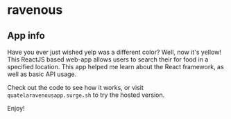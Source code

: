 # ravenous

## App info

Have you ever just wished yelp was a different color? Well, now it's yellow! This ReactJS based web-app allows users to search their for food in a specified location.
This app helped me learn about the React framework, as well as basic API usage. 

Check out the code to see how it works, or visit `quatelaravenousapp.surge.sh` to try the hosted version.

Enjoy!
